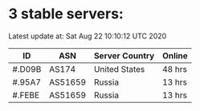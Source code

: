 # 3 stable servers:

Latest update at: Sat Aug 22 10:10:12 UTC 2020

| ID | ASN | Server Country | Online |
| -- | --- | -------------- | ------ |
| #.D09B | AS174 | United States | 48 hrs |
| #.95A7 | AS51659 | Russia | 13 hrs |
| #.FEBE | AS51659 | Russia | 13 hrs |

